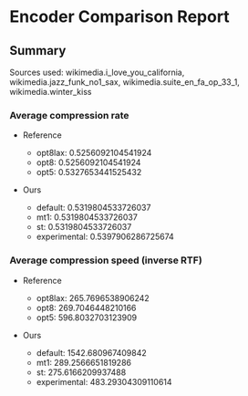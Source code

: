 
# Encoder Comparison Report

## Summary

Sources used: wikimedia.i_love_you_california, wikimedia.jazz_funk_no1_sax, wikimedia.suite_en_fa_op_33_1, wikimedia.winter_kiss

### Average compression rate

  - Reference
    - opt8lax: 0.5256092104541924
    - opt8: 0.5256092104541924
    - opt5: 0.5327653441525432

  - Ours
    - default: 0.5319804533726037
    - mt1: 0.5319804533726037
    - st: 0.5319804533726037
    - experimental: 0.5397906286725674


### Average compression speed (inverse RTF)
  - Reference
    - opt8lax: 265.7696538906242
    - opt8: 269.7046448210166
    - opt5: 596.8032703123909

  - Ours
    - default: 1542.680967409842
    - mt1: 289.2566651819286
    - st: 275.6166209937488
    - experimental: 483.29304309110614


